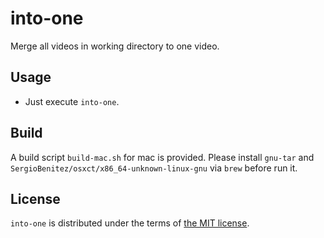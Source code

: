 # into-one

Merge all videos in working directory to one video.

## Usage
- Just execute `into-one`.

## Build

A build script `build-mac.sh` for mac is provided. 
Please install `gnu-tar` and `SergioBenitez/osxct/x86_64-unknown-linux-gnu` 
via `brew` before run it.

## License

`into-one` is distributed under the terms of [the MIT license](./LICENSE).
